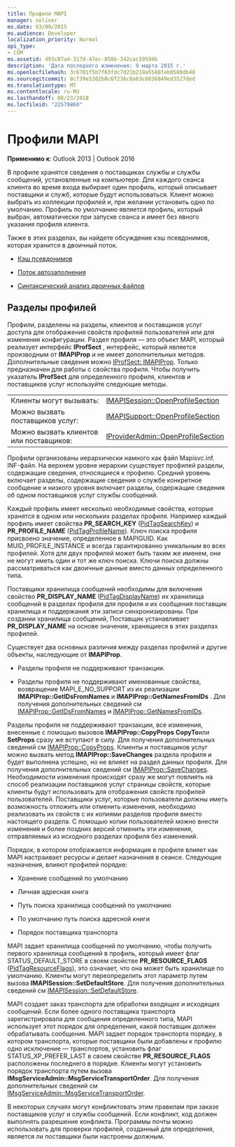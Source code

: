 ```yaml
---
title: Профили MAPI
manager: soliver
ms.date: 03/09/2015
ms.audience: Developer
localization_priority: Normal
api_type:
- COM
ms.assetid: 493c87a4-317d-47ec-850b-342cac59594b
description: 'Дата последнего изменения: 9 марта 2015 г.'
ms.openlocfilehash: 3c6701f5b7f63fdc7d21b219a5588feb0580db48
ms.sourcegitcommit: 0cf39e5382b8c6f236c8a63c6036849ed3527ded
ms.translationtype: MT
ms.contentlocale: ru-RU
ms.lasthandoff: 08/23/2018
ms.locfileid: "22579860"
---
```

# <a name="mapi-profiles"></a>Профили MAPI

  
  
**Применимо к**: Outlook 2013 | Outlook 2016 
  
В профиле хранятся сведения о поставщиках службы и службы сообщений, установленные на компьютере. Для каждого сеанса клиента во время входа выбирает один профиль, который описывает поставщики и служб, которые будут использоваться. Клиент можно выбрать из коллекции профилей и, при желании установить одно по умолчанию. Профиль по умолчанию является профиль, который выбран, автоматически при запуске сеанса и имеет без явного указания профиля клиента.
  
Также в этих разделах, вы найдете обсуждение кэш псевдонимов, которая хранится в двоичный поток.
  
- [Кэш псевдонимов](nickname-cache.md)
    
- [Поток автозаполнения](autocomplete-stream.md)
    
- [Синтаксический анализ двоичных файлов](http://portalvhds6gyn3khqwmgzd.blob.core.windows.net/files/NK2/NK2WithBinaryExample.pdf)
    
## <a name="profile-sections"></a>Разделы профилей

Профили, разделены на разделы, клиентов и поставщиков услуг доступа для отображения свойств профилей пользователей или для изменения конфигурации. Раздел профиля — это объект MAPI, который реализует интерфейс **IProfSect** , интерфейс, который является производным от **IMAPIProp** и не имеет дополнительных методов. Дополнительные сведения можно [IProfSect: IMAPIProp](iprofsectimapiprop.md). Только предназначен для работы с свойства профиля. Чтобы получить указатель **IProfSect** для определенного профиля, клиентов и поставщиков услуг используйте следующие методы. 
  
|||
|:-----|:-----|
|Клиенты могут вызывать:  <br/> |[IMAPISession::OpenProfileSection](imapisession-openprofilesection.md) <br/> |
|Можно вызвать поставщиков услуг:  <br/> |[IMAPISupport::OpenProfileSection](imapisupport-openprofilesection.md) <br/> |
|Можно вызвать клиентов или поставщиков:  <br/> |[IProviderAdmin::OpenProfileSection](iprovideradmin-openprofilesection.md) <br/> |
   
Профили организованы иерархически намного как файл Mapisvc.inf. INF-файл. На верхнем уровне иерархии существует профилей разделы, содержащие сведения, относящиеся к профилю. Средний уровень включает разделы, содержащие сведения о службе конкретное сообщение и низкого уровня включает разделы, содержащие сведения об одном поставщиков услуг службы сообщений. 
  
Каждый профиль имеет несколько необходимые свойства, которые хранятся в одном или нескольких разделах профиля. Например каждый профиль имеет свойства **PR_SEARCH_KEY** ([PidTagSearchKey](pidtagsearchkey-canonical-property.md)) и **PR_PROFILE_NAME** ([PidTagProfileName](pidtagprofilename-canonical-property.md)). Ключ поиска профиля присвоено значение, определенное в MAPIGUID. Как MUID_PROFILE_INSTANCE и всегда гарантированно уникальным во всех профилей. Хотя для двух профилей может быть таким же именем, они не могут иметь один и тот же ключ поиска. Ключи поиска должны рассматриваться как двоичные данные вместо данных определенного типа.
  
Поставщики хранилища сообщений необходимы для включения свойство **PR_DISPLAY_NAME** ([PidTagDisplayName](pidtagdisplayname-canonical-property.md)) их хранилища сообщений в разделах профиля для профиля и их сообщения поставщик хранилища и поддержания эти записи синхронизированы. При создании хранилища сообщений, Поставщик устанавливает **PR_DISPLAY_NAME** на основе значения, хранящиеся в этих разделах профилей. 
  
Существует два основных различия между разделах профилей и другие объекты, наследующие от **IMAPIProp**. 
  
- Разделы профиля не поддерживают транзакции.
    
- Разделы профиля не поддерживают именованные свойства, возвращение MAPI_E_NO_SUPPORT из их реализации **IMAPIProp::GetIDsFromNames** и **IMAPIProp::GetNamesFromIDs** . Для получения дополнительных сведений см [IMAPIProp::GetIDsFromNames](imapiprop-getidsfromnames.md) и [IMAPIProp::GetNamesFromIDs](imapiprop-getnamesfromids.md).
    
Разделы профиля не поддерживают транзакции, все изменения, внесенные с помощью вызовов **IMAPIProp::CopyProps** **CopyTo**или **SetProps** сразу же вступают в силу. Для получения дополнительных сведений см [IMAPIProp::CopyProps](imapiprop-copyprops.md). Клиенты и поставщиков услуг можно вызвать метод **IMAPIProp::SaveChanges** раздела профиля и будет выполнена успешно, но не влияет на раздел данных профиля. Для получения дополнительных сведений см [IMAPIProp::SaveChanges](imapiprop-savechanges.md). Необходимости изменения происходят сразу же могут повлиять на способ реализации поставщиков услуг страницы свойств, которые клиенты будут использовать для отображения свойств профилей пользователей. Поставщики услуг, которые пользователи должны иметь возможность отложить или отменить изменения, необходимо реализовать их свойств с их копиями разделов профиля вместо настоящего раздела. С помощью копии пользователей можно внести изменения и более поздних версий отменить эти изменения, отправляемых из исходного разделах профиля без изменений. 
  
Порядок, в котором отображается информация в профиле влияет как MAPI настраивает ресурсы и делает назначения в сеансе. Следующие назначения, влияют профилей порядке:
  
- Хранение сообщений по умолчанию
    
- Личная адресная книга
    
- Путь поиска хранилища сообщений по умолчанию
    
- По умолчанию путь поиска адресной книги
    
- Порядок поставщика транспорта
    
MAPI задает хранилища сообщений по умолчанию, чтобы получить первого хранилища сообщений в профиль, который имеет флаг STATUS_DEFAULT_STORE в своем свойстве **PR_RESOURCE_FLAGS** ([PidTagResourceFlags](pidtagresourceflags-canonical-property.md)), это означает, что она может быть хранилище по умолчанию. Клиенты могут переопределить этот параметр путем вызова **IMAPISession::SetDefaultStore**. Для получения дополнительных сведений см [IMAPISession::SetDefaultStore](imapisession-setdefaultstore.md).
  
MAPI создает заказ транспорта для обработки входящих и исходящих сообщений. Если более одного поставщика транспорта зарегистрировала для сообщения определенного типа, MAPI использует этот порядок для определения, какой поставщик должен обрабатывать сообщения. MAPI задает порядок транспорта порядку, в котором транспорта, которые поставщики были добавлены к профилю одно исключение — транспортов, установить флаг STATUS_XP_PREFER_LAST в своем свойстве **PR_RESOURCE_FLAGS** расположены последнего в порядке. Клиенты могут установить порядок транспорта путем вызова **IMsgServiceAdmin::MsgServiceTransportOrder**. Для получения дополнительных сведений см [IMsgServiceAdmin::MsgServiceTransportOrder](imsgserviceadmin-msgservicetransportorder.md).
  
В некоторых случаях могут конфликтовать этим правилам при заказе поставщиков услуг и службы сообщений. Если конфликт, код должен выполнять разрешение конфликта. Программы почты можно использовать для проверки профилей, созданный для определения, является ли поставщики были настроены должным.
  

